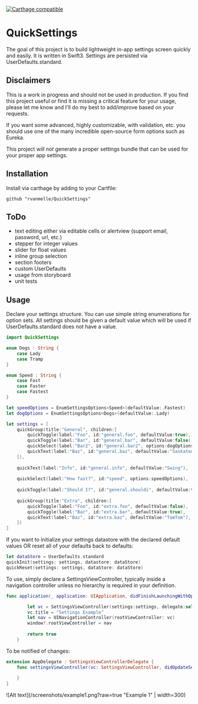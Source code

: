 [![Carthage compatible](https://img.shields.io/badge/Carthage-compatible-4BC51D.svg?style=flat)](https://github.com/Carthage/Carthage)

# QuickSettings

The goal of this project is to build lightweight in-app settings screen quickly and easily. It is written in Swift3. Settings are persisted via UserDefaults.standard.

## Disclaimers

This is a work in progress and should not be used in production. If you find this project useful or find it is missing a critical feature for your usage, please let me know and I'll do my best to add/improve based on your requests. 

If you want some advanced, highly customizable, with validation, etc. you should use one of the many incredible open-source form options such as Eureka.

This project *will not* generate a proper settings bundle that can be used for your proper app settings.

## Installation

Install via carthage by adding to your Cartfile:

```
github "rvanmelle/QuickSettings"
```

## ToDo

* text editing either via editable cells or alertview (support email, password, url, etc.)
* stepper for integer values
* slider for float values
* inline group selection
* section footers
* custom UserDefaults
* usage from storyboard
* unit tests

## Usage

Declare your settings structure. You can use simple string enumerations for option sets. All settings should be given a default value which will be used if UserDefaults.standard does not have a value.

```swift
import QuickSettings

enum Dogs : String {
    case Lady
    case Tramp
}

enum Speed : String {
    case Fast
    case Faster
    case Fastest
}

let speedOptions = EnumSettingsOptions<Speed>(defaultValue:.Fastest)
let dogOptions = EnumSettingsOptions<Dogs>(defaultValue:.Lady)

let settings = [
    quickGroup(title:"General", children:[
        quickToggle(label:"Foo", id:"general.foo", defaultValue:true),
        quickToggle(label:"Bar", id:"general.bar", defaultValue:false),
        quickSelect(label:"Bar2", id:"general.bar2", options:dogOptions),
        quickText(label:"Baz", id:"general.baz", defaultValue:"Saskatoon"),
    ]),
    
    quickText(label:"Info", id:"general.info", defaultValue:"Swing"),
    
    quickSelect(label:"How fast?", id:"speed", options:speedOptions),
    
    quickToggle(label:"Should I?", id:"general.shouldi", defaultValue:true),
    
    quickGroup(title:"Extra", children:[
        quickToggle(label:"Foo", id:"extra.foo", defaultValue:false),
        quickToggle(label:"Bar", id:"extra.bar", defaultValue:true),
        quickText(label:"Baz", id:"extra.baz", defaultValue:"TomTom"),
    ])
]

```

If you want to initialize your settings datastore with the declared default values OR reset all of your defaults back to defaults:

```swift
let dataStore = UserDefaults.standard
quickInit(settings: settings, datastore: dataStore)
quickReset(settings: settings, dataStore: dataStore)
```

To use, simply declare a SettingsViewController, typically inside a navigation controller unless no hierarchy is required in your definition.

```swift
func application(_ application: UIApplication, didFinishLaunchingWithOptions launchOptions: [UIApplicationLaunchOptionsKey: Any]?) -> Bool {

        let vc = SettingsViewController(settings:settings, delegate:self)
        vc.title = "Settings Example"
        let nav = UINavigationController(rootViewController: vc)
        window?.rootViewController = nav
        
        return true
    }
```

To be notified of changes:

```swift
extension AppDelegate : SettingsViewControllerDelegate {
    func settingsViewController(vc: SettingsViewController, didUpdateSetting id: String) {
        
    }
}
```

![Alt text](/screenshots/example1.png?raw=true "Example 1" | width=300)
